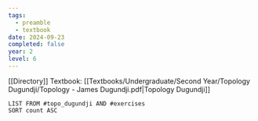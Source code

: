 ```yaml
---
tags:
  - preamble
  - textbook
date: 2024-09-23
completed: false
year: 2
level: 6
---
```

[[Directory]]
Textbook: [[Textbooks/Undergraduate/Second Year/Topology Dugundji/Topology - James Dugundji.pdf|Topology Dugundji]]
```dataview
LIST FROM #topo_dugundji AND #exercises 
SORT count ASC
```